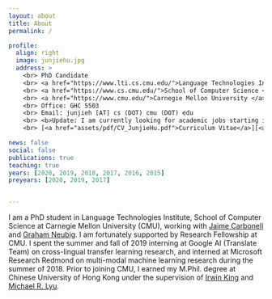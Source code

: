 ```yaml
---
layout: about
title: About
permalink: /

profile:
  align: right
  image: junjiehu.jpg
  address: >
    <br> PhD Candidate 
    <br> <a href="https://www.lti.cs.cmu.edu/">Language Technologies Institute </a> 
    <br> <a href="https://www.cs.cmu.edu/">School of Computer Science </a> 
    <br> <a href="https://www.cmu.edu/">Carnegie Mellon University </a> 
    <br> Office: GHC 5503 
    <br> Email: junjieh [AT] cs (DOT) cmu (DOT) edu
    <br> <b>Update: I am currently looking for academic jobs starting in 2021! 
    <br> [<a href="assets/pdf/CV_JunjieHu.pdf">Curriculum Vitae</a>][<a href="assets/pdf/ResearchStatement_JunjieHu.pdf">Research Statement</a>][<a href="assets/pdf/TeachingStatement_JunjieHu.pdf">Teaching Statement</a>]</b>

news: false
social: false
publications: true
teaching: true
years: [2020, 2019, 2018, 2017, 2016, 2015]
preyears: [2020, 2019, 2017]


---
```

I am a PhD student in Language Technologies Institute, School of Computer Science at Carnegie Mellon University (CMU), working with [Jaime Carbonell](https://www.cs.cmu.edu/~jgc/) and [Graham Neubig](http://www.phontron.com/). I am fortunately supported by Research Fellowship at CMU. I spent the summer and fall of 2019 interning at Google AI (Translate Team) on cross-lingual transfer learning research, and interned at Microsoft Research Redmond on multi-modal machine learning research during the summer of 2018. Prior to joining CMU, I earned my M.Phil. degree at Chinese University of Hong Kong under the supervision of [Irwin King](https://www.cse.cuhk.edu.hk/irwin.king/home) and [Michael R. Lyu](https://www.cse.cuhk.edu.hk/lyu/).
